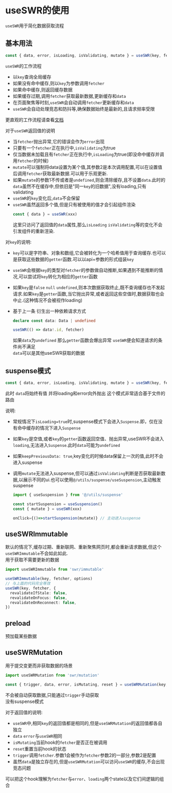 # useSWR的使用

`useSWR`用于简化数据获取流程

## 基本用法

```ts
const { data, error, isLoading, isValidating, mutate } = useSWR(key, fetcher, option)
```

`useSWR`的工作流程

- 以`key`查询全局缓存
- 如果没有命中缓存,则以`key`为参数调用`fetcher`
- 如果命中缓存,则返回缓存数据
- 如果缓存过期,调用`fetcher`获取最新数据,更新缓存和`data`
- 在页面聚焦等时刻,`useSWR`会自动调用`fetcher`更新缓存和`data`
- `useSWR`会自动处理竞态和防抖等,确保数据始终是最新的,且请求频率受限

更直观的工作流程请查看[文档](https://swr.vercel.app/zh-CN/docs/advanced/understanding)

对于`useSWR`返回值的说明

- 当`fetcher`抛出异常,它的错误会作为`error`出现
- 只要有一个`fetcher`正在执行中,`isValidating`为true
- 仅当数据未加载且有`fetcher`正在执行中,`isLoading`为true(即没命中缓存并调用`fetcher`的时候)
- `mutate`可以强制将data设置为某个值,其参数2是本次调用配置,可以在设置值后调用`fetcher`获取最新数据.可以用于乐观更新.
- 如果`mutate`的参数1不传或者是`undefined`,则会清除缓存,且不设置`data`.此时的`data`虽然不在缓存中,但依旧是"同一`key`的旧数据",没有loading,只有validating
- `useSWR`的`key`变化后,`data`不会保留
- `useSWR`虽然返回多个值,但是只有被使用的值才会引起组件渲染
  ```ts
  const { data } = useSWR(xxx)
  ```
  这里只访问了返回值的`data`属性,那么`isLoading` `isValidating`等的变化不会引发组件的重新渲染.

对`key`的说明:

- `key`可以是字符串、对象和数组,它会被转化为一个哈希值用于查询缓存.也可以是获取这些数据的`getter`函数.可以以api+参数的形式组装`key`
- `useSWR`会根据`key`的类型对`fetcher`的参数做自动推断,如果遇到不能推断的情况,可以尝试将`key`转化为相应的`getter`函数
- 如果`key`是`false` `null` `undefined`,则本次数据获取终止,既不查询缓存也不发起请求.如果`key`是`getter`函数,当它抛出异常,或者返回这些空值时,数据获取也会中止.(这种情况不会被视作loading)
- 基于上一条 衍生出一种依赖请求方式

  ```ts
  declare const data: Data | undefined

  useSWR(() => data!.id, fetcher)
  ```

  如果`data`为`undefined` 那么`getter`函数会爆出异常 `useSWR`便会知道请求的条件尚不满足  
  `data`可以是其他useSWR获取的数据

## suspense模式

```ts
const { data, error, isLoading, isValidating, mutate } = useSWR(key, fetcher, { suspense: true })
```

此时 `data`将始终有值 并将loading和error向外抛出 这个模式非常适合基于文件的路由

说明:

- 常规情况下`isLoading=true`时,suspense模式下会进入`Suspense`.即，仅在没有命中缓存的情况下进入`Suspense`
- 如果`key`是空值,或者`key`的`getter`函数返回空值、抛出异常,useSWR不会进入`loading`,无法进入`Suspense`.此时`data`可能为`undefined`
- 如果`keepPreviousData: true`,key变化的时候data保留上一次的值,此时不会进入suspense
- 调用`mutate`无法进入suspense,但可以通过`isValidating`判断是否获取最新数据,以展示不同的ui.也可以使用`@/utils/suspense/useSuspension`,主动触发suspense

  ```ts
  import { useSuspension } from '@/utils/suspense'

  const startSuspension = useSuspension()
  const { mutate } = useSWR(xxx)

  onClick={()=>startSuspension(mutate)} // 主动进入suspense
  ```

## useSWRImmutable

默认的情况下,缓存过期、重新联网、重新聚焦网页时,都会重新请求数据,但这个`useSWRImmutable`不会如此如此.  
用于获取不需要更新的数据

```ts
import useSWRImmutable from 'swr/immutable'

useSWRImmutable(key, fetcher, options)
// 与上面的代码完全等效
useSWR(key, fetcher, {
  revalidateIfStale: false,
  revalidateOnFocus: false,
  revalidateOnReconnect: false,
})
```

## preload

预加载某些数据

## useSWRMutation

用于提交变更而非获取数据的场景

```ts
import useSWRMutation from 'swr/mutation'

const { trigger, data, error, isMutating, reset } = useSWRMutation(key, fetcher, options)
```

不会被自动获取数据,只能通过`trigger`手动获取  
没有suspense模式

对于返回值的说明:

- `useSWR`中,相同`key`的返回值都是相同的,但是`useSWRMutation`的返回值都各自独立
- `data` `error`与`useSWR`相同
- `isMutating`当前hook的`fetcher`是否正在被调用
- `reset`重置当前hook的状态
- `trigger`调用`fetcher`.参数1会被作为`fetcher`参数2的一部分,参数2是配置
- 虽然`data`是独立存在的,但是`useSWRMutation`可以访问`useSWR`的缓存,不会出现竞态问题

可以把这个hook理解为`fetcher`与`error`、`loading`两个state以及它们间逻辑的组合
